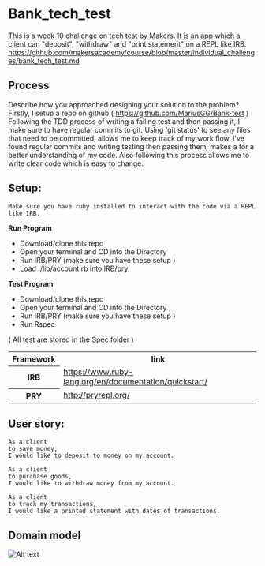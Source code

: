 # Bank_tech_test

This is a week 10 challenge on tech test by Makers.
It is an app which a client can "deposit", "withdraw" and "print statement" on a REPL like IRB.
https://github.com/makersacademy/course/blob/master/individual_challenges/bank_tech_test.md

Process
-------
Describe how you approached designing your solution to the problem?
Firstly, I setup a repo on github ( https://github.com/MariusGG/Bank-test )
Following the TDD process of writing a failing test and then passing it, I make sure to have regular commits to git. Using 'git status' to see any files that need to be committed, allows me to keep track of my work flow.
I've found regular commits and writing testing then passing them, makes a for a better understanding of my code.
Also following this process allows me to write clear code which is easy to change.

Setup:
-------
```
Make sure you have ruby installed to interact with the code via a REPL like IRB.
```
**Run Program**
  * Download/clone this repo
  * Open your terminal and CD into the Directory
  * Run IRB/PRY (make sure you have these setup )
  * Load ./lib/account.rb into IRB/pry

**Test Program**
  * Download/clone this repo
  * Open your terminal and CD into the Directory
  * Run IRB/PRY (make sure you have these setup )
  * Run Rspec

  ( All test are stored in the Spec folder )

  <table>
    <tr><th>Framework</th><th>link</th>
    <tr>
      <th>
        IRB
      </th>
      <td>
        <a href="https://www.ruby-lang.org/en/documentation/quickstart/">https://www.ruby-lang.org/en/documentation/quickstart/</a>
      </td>
    </tr>
    <tr>
      <th>
        PRY
      </th>
      <td>
         <a href="http://pryrepl.org/">http://pryrepl.org/</a>
      </td>
  </table>

User story:
-------

````
As a client
to save money,
I would like to deposit to money on my account.

As a client
to purchase goods,
I would like to withdraw money from my account.

As a client
to track my transactions,
I would like a printed statement with dates of transactions.

````


Domain model
-------
![Alt text](./)
